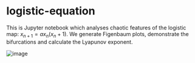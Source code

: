 # logistic-equation

This is Jupyter notebook which analyses chaotic features of the logistic map:
$x_{n+1}=ax_n(x_n+1)$. We generate Figenbaum plots, demonstrate the bifurcations and calculate the Lyapunov exponent. 

![image](https://user-images.githubusercontent.com/30939351/185421550-31768d69-320b-4dd8-b66b-93aa295e1135.png)
